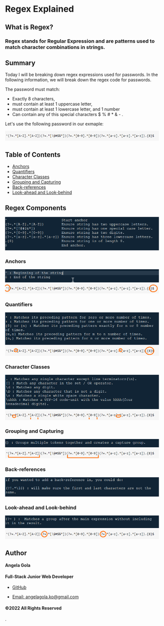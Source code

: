 # Regex Explained

## What is Regex? 

### Regex stands for Regular Expression and are patterns used to match character combinations in strings.  

## Summary

Today I will be breaking down regex expressions used for passwords. 
In the following information, we will break down the regex code for passwords.

The password must match:

* Exactly 8 characters,
* must contain at least 1 uppercase letter,
* must contain at least 1 lowercase letter, and 1 number
* Can contain any of this special characters $ % # * & - .

Let's use the following password in our exmaple: 

![Password Image](./images/password-example.png)


## Table of Contents

- [Anchors](#anchors)
- [Quantifiers](#quantifiers)
- [Character Classes](#character-classes)
- [Grouping and Capturing](#grouping-and-capturing)
- [Back-references](#back-references)
- [Look-ahead and Look-behind](#look-ahead-and-look-behind)

## Regex Components

![Regex Componnts Image](./images/Regex-Components.png)

### Anchors

![Password Image Image](./images/Anchors.png)
![Password Image Image](./images/anchor-example.png)

### Quantifiers

![Quantifiers Image](./images/Quantifiers.png)
![Quantifiers Image](./images/quatifier-example.png)


### Character Classes

![Character Classes Image](./images/character-classes.png)
![Character Classes Image](./images/character-classes-example.png)

### Grouping and Capturing

![Grouping-Capturing Image](./images/grouping-capturing.png)
![Grouping-Capturing Image](./images/grouping-example.png)

### Back-references

![Back-References Image](./images/back-references.png)

### Look-ahead and Look-behind

![Look ahead and Behind Image](./images/Look-ahead-behind.png)
![Look ahead and Behind Image](./images/Look-ahead-behind-example.png)

## Author

#### Angela Gola
#### Full-Stack Junior Web Developer

  * [GitHub](http://github.com/angelagola-ko)

  * [Email: angelagola.ko@gmail.com](mailto:angelagola.ko@gmail.com)
#### &copy;2022 All Rights Reserved

.
